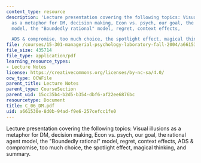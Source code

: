 ```yaml
---
content_type: resource
description: 'Lecture presentation covering the following topics: Visual illusions
  as a metaphor for DM, decision making, Econ vs. psych, our goal, the rational agent
  model, the "Boundedly rational" model, regret, context effects,

  ADS & compromise, too much choice, the spotlight effect, magical thinking, and summary.'
file: /courses/15-301-managerial-psychology-laboratory-fall-2004/a661530e8d0b94adf9e6257cefcc1fe0_C_06_DM.pdf
file_size: 435714
file_type: application/pdf
learning_resource_types:
- Lecture Notes
license: https://creativecommons.org/licenses/by-nc-sa/4.0/
ocw_type: OCWFile
parent_title: Lecture Notes
parent_type: CourseSection
parent_uid: 15cc35b4-b2d5-b354-dbf6-af22ee6876bc
resourcetype: Document
title: C_06_DM.pdf
uid: a661530e-8d0b-94ad-f9e6-257cefcc1fe0
---
```

Lecture presentation covering the following topics: Visual illusions as a metaphor for DM, decision making, Econ vs. psych, our goal, the rational agent model, the "Boundedly rational" model, regret, context effects,
ADS & compromise, too much choice, the spotlight effect, magical thinking, and summary.
